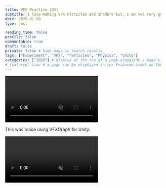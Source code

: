 ```yaml
---
title: VFX Practice [03]
subtitle: I love making VFX Particles and Shaders but, I am not very good at designing them. Therefor I practice.
date: 2020-01-08
type: post

reading_time: false
profile: false
commentable: true
draft: false
private: false # hide page in search results
tags: ["Experiment", "VFX", "Particles", "Physics", "Unity"]
categories: ["2020"] # display at the top of a page alongside a page’s metadata
# featured: true # a page can be displayed in the Featured block on the homepage. This is useful for sticky, announcement blog posts or selected publications etc.
---
```

<div class="video_thing">
    <video muted autoplay="" name="media" loop=""><source src="https://raw.githack.com/Denchyaknow/GitSite_Dencho/Develop/assets/media/projects/VFXPractice03/XRLog_2020_154.webm" type="video/mp4"></video>
</div>

<!--more-->

<p>This was made using VFXGraph for Unity.</p>

<div class="video_thing">
    <video muted autoplay="" name="media" loop=""><source src="https://raw.githack.com/Denchyaknow/GitSite_Dencho/Develop/assets/media/projects/VFXPractice03/XRLog_2020_151.webm" type="video/mp4"></video>
</div>
